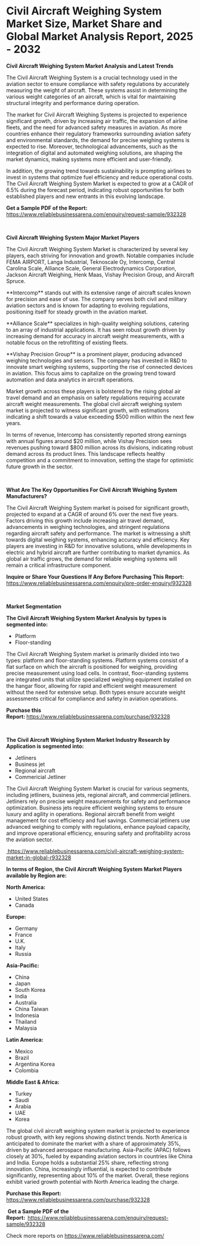 <p><h1>Civil Aircraft Weighing System Market Size, Market Share and Global Market Analysis Report, 2025 - 2032</h1></p><p><strong>Civil Aircraft Weighing System Market Analysis and Latest Trends</strong></p>
<p><p>The Civil Aircraft Weighing System is a crucial technology used in the aviation sector to ensure compliance with safety regulations by accurately measuring the weight of aircraft. These systems assist in determining the various weight categories of an aircraft, which is vital for maintaining structural integrity and performance during operation.</p><p>The market for Civil Aircraft Weighing Systems is projected to experience significant growth, driven by increasing air traffic, the expansion of airline fleets, and the need for advanced safety measures in aviation. As more countries enhance their regulatory frameworks surrounding aviation safety and environmental standards, the demand for precise weighing systems is expected to rise. Moreover, technological advancements, such as the integration of digital and automated weighing solutions, are shaping the market dynamics, making systems more efficient and user-friendly.</p><p>In addition, the growing trend towards sustainability is prompting airlines to invest in systems that optimize fuel efficiency and reduce operational costs. The Civil Aircraft Weighing System Market is expected to grow at a CAGR of 6.5% during the forecast period, indicating robust opportunities for both established players and new entrants in this evolving landscape.</p></p>
<p><strong>Get a Sample PDF of the Report:&nbsp;</strong> <a href="https://www.reliablebusinessarena.com/enquiry/request-sample/932328?utm_campaign=2992&utm_medium=2&utm_source=Github&utm_content=ia&utm_term=21032025&utm_id=civil-aircraft-weighing-system">https://www.reliablebusinessarena.com/enquiry/request-sample/932328</a></p>
<p>&nbsp;</p>
<p><strong>Civil Aircraft Weighing System Major Market Players</strong></p>
<p><p>The Civil Aircraft Weighing System Market is characterized by several key players, each striving for innovation and growth. Notable companies include FEMA AIRPORT, Langa Industrial, Teknoscale Oy, Intercomp, Central Carolina Scale, Alliance Scale, General Electrodynamics Corporation, Jackson Aircraft Weighing, Henk Maas, Vishay Precision Group, and Aircraft Spruce.</p><p>**Intercomp** stands out with its extensive range of aircraft scales known for precision and ease of use. The company serves both civil and military aviation sectors and is known for adapting to evolving regulations, positioning itself for steady growth in the aviation market.</p><p>**Alliance Scale** specializes in high-quality weighing solutions, catering to an array of industrial applications. It has seen robust growth driven by increasing demand for accuracy in aircraft weight measurements, with a notable focus on the retrofitting of existing fleets.</p><p>**Vishay Precision Group** is a prominent player, producing advanced weighing technologies and sensors. The company has invested in R&D to innovate smart weighing systems, supporting the rise of connected devices in aviation. This focus aims to capitalize on the growing trend toward automation and data analytics in aircraft operations.</p><p>Market growth across these players is bolstered by the rising global air travel demand and an emphasis on safety regulations requiring accurate aircraft weight measurements. The global civil aircraft weighing system market is projected to witness significant growth, with estimations indicating a shift towards a value exceeding $500 million within the next few years.</p><p>In terms of revenue, Intercomp has consistently reported strong earnings with annual figures around $20 million, while Vishay Precision sees revenues pushing toward $800 million across its divisions, indicating robust demand across its product lines. This landscape reflects healthy competition and a commitment to innovation, setting the stage for optimistic future growth in the sector.</p></p>
<p>&nbsp;</p>
<p><strong>What Are The Key Opportunities For Civil Aircraft Weighing System Manufacturers?</strong></p>
<p><p>The Civil Aircraft Weighing System market is poised for significant growth, projected to expand at a CAGR of around 6% over the next five years. Factors driving this growth include increasing air travel demand, advancements in weighing technologies, and stringent regulations regarding aircraft safety and performance. The market is witnessing a shift towards digital weighing systems, enhancing accuracy and efficiency. Key players are investing in R&D for innovative solutions, while developments in electric and hybrid aircraft are further contributing to market dynamics. As global air traffic grows, the demand for reliable weighing systems will remain a critical infrastructure component.</p></p>
<p><strong>Inquire or Share Your Questions If Any Before Purchasing This Report:</strong> <a href="https://www.reliablebusinessarena.com/enquiry/pre-order-enquiry/932328?utm_campaign=2992&utm_medium=2&utm_source=Github&utm_content=ia&utm_term=21032025&utm_id=civil-aircraft-weighing-system">https://www.reliablebusinessarena.com/enquiry/pre-order-enquiry/932328</a></p>
<p>&nbsp;</p>
<p><strong>Market Segmentation</strong></p>
<p><strong>The Civil Aircraft Weighing System Market Analysis by types is segmented into:</strong></p>
<p><ul><li>Platform</li><li>Floor-standing</li></ul></p>
<p><p>The Civil Aircraft Weighing System market is primarily divided into two types: platform and floor-standing systems. Platform systems consist of a flat surface on which the aircraft is positioned for weighing, providing precise measurement using load cells. In contrast, floor-standing systems are integrated units that utilize specialized weighing equipment installed on the hangar floor, allowing for rapid and efficient weight measurement without the need for extensive setup. Both types ensure accurate weight assessments critical for compliance and safety in aviation operations.</p></p>
<p><strong>Purchase this Report:&nbsp;</strong><a href="https://www.reliablebusinessarena.com/purchase/932328?utm_campaign=2992&utm_medium=2&utm_source=Github&utm_content=ia&utm_term=21032025&utm_id=civil-aircraft-weighing-system">https://www.reliablebusinessarena.com/purchase/932328</a></p>
<p>&nbsp;</p>
<p><strong>The Civil Aircraft Weighing System Market Industry Research by Application is segmented into:</strong></p>
<p><ul><li>Jetliners</li><li>Business jet</li><li>Regional aircraft</li><li>Commericial Jetliner</li></ul></p>
<p><p>The Civil Aircraft Weighing System Market is crucial for various segments, including jetliners, business jets, regional aircraft, and commercial jetliners. Jetliners rely on precise weight measurements for safety and performance optimization. Business jets require efficient weighing systems to ensure luxury and agility in operations. Regional aircraft benefit from weight management for cost efficiency and fuel savings. Commercial jetliners use advanced weighing to comply with regulations, enhance payload capacity, and improve operational efficiency, ensuring safety and profitability across the aviation sector.</p></p>
<p><a href="https://www.reliablebusinessarena.com/civil-aircraft-weighing-system-market-in-global-r932328?utm_campaign=2992&utm_medium=2&utm_source=Github&utm_content=ia&utm_term=21032025&utm_id=civil-aircraft-weighing-system">&nbsp;https://www.reliablebusinessarena.com/civil-aircraft-weighing-system-market-in-global-r932328</a></p>
<p><strong>In terms of Region, the Civil Aircraft Weighing System Market Players available by Region are:</strong></p>
<p>
    <p> <strong> North America: </strong>
        <ul>
            <li>United States</li>
            <li>Canada</li>
        </ul>
        </p> 
    <p> <strong> Europe: </strong>
        <ul>
            <li>Germany</li>
            <li>France</li>
            <li>U.K.</li>
            <li>Italy</li>
            <li>Russia</li>
        </ul>
        </p> 
    <p> <strong> Asia-Pacific: </strong>
        <ul>
            <li>China</li>
            <li>Japan</li>
            <li>South Korea</li>
            <li>India</li>
            <li>Australia</li>
            <li>China Taiwan</li>
            <li>Indonesia</li>
            <li>Thailand</li>
            <li>Malaysia</li>
        </ul>
        </p> 
    <p> <strong> Latin America: </strong>
        <ul>
            <li>Mexico</li>
            <li>Brazil</li>
            <li>Argentina Korea</li>
            <li>Colombia</li>
        </ul>
        </p> 
    <p> <strong> Middle East & Africa: </strong>
        <ul>
            <li>Turkey</li>
            <li>Saudi</li>
            <li>Arabia</li>
            <li>UAE</li>
            <li>Korea</li>
        </ul>
    </p>
    </p>
<p><p>The global civil aircraft weighing system market is projected to experience robust growth, with key regions showing distinct trends. North America is anticipated to dominate the market with a share of approximately 35%, driven by advanced aerospace manufacturing. Asia-Pacific (APAC) follows closely at 30%, fueled by expanding aviation sectors in countries like China and India. Europe holds a substantial 25% share, reflecting strong innovation. China, increasingly influential, is expected to contribute significantly, representing about 10% of the market. Overall, these regions exhibit varied growth potential with North America leading the charge.</p></p>
<p><strong>Purchase this Report: </strong><a href="https://www.reliablebusinessarena.com/purchase/932328?utm_campaign=2992&utm_medium=2&utm_source=Github&utm_content=ia&utm_term=21032025&utm_id=civil-aircraft-weighing-system">https://www.reliablebusinessarena.com/purchase/932328</a></p>
<p>&nbsp;<strong>Get a Sample PDF of the Report:&nbsp;&nbsp;</strong><a href="https://www.reliablebusinessarena.com/enquiry/request-sample/932328?utm_campaign=2992&utm_medium=2&utm_source=Github&utm_content=ia&utm_term=21032025&utm_id=civil-aircraft-weighing-system">https://www.reliablebusinessarena.com/enquiry/request-sample/932328</a></p>
<p><strong></strong></p>
<p>Check more reports on <a href="https://www.reliablebusinessarena.com/?utm_campaign=2992&utm_medium=2&utm_source=Github&utm_content=ia&utm_term=21032025&utm_id=civil-aircraft-weighing-system">https://www.reliablebusinessarena.com/</a></p>